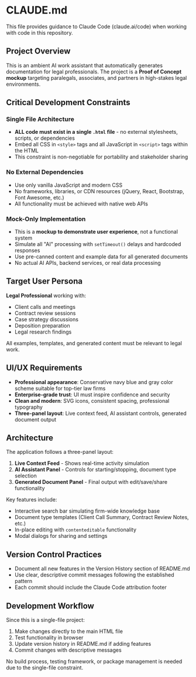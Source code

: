 # CLAUDE.md

This file provides guidance to Claude Code (claude.ai/code) when working with code in this repository.

## Project Overview

This is an ambient AI work assistant that automatically generates documentation for legal professionals. The project is a **Proof of Concept mockup** targeting paralegals, associates, and partners in high-stakes legal environments.

## Critical Development Constraints

### Single File Architecture
- **ALL code must exist in a single `.html` file** - no external stylesheets, scripts, or dependencies
- Embed all CSS in `<style>` tags and all JavaScript in `<script>` tags within the HTML
- This constraint is non-negotiable for portability and stakeholder sharing

### No External Dependencies
- Use only vanilla JavaScript and modern CSS
- No frameworks, libraries, or CDN resources (jQuery, React, Bootstrap, Font Awesome, etc.)
- All functionality must be achieved with native web APIs

### Mock-Only Implementation
- This is a **mockup to demonstrate user experience**, not a functional system
- Simulate all "AI" processing with `setTimeout()` delays and hardcoded responses
- Use pre-canned content and example data for all generated documents
- No actual AI APIs, backend services, or real data processing

## Target User Persona

**Legal Professional** working with:
- Client calls and meetings
- Contract review sessions  
- Case strategy discussions
- Deposition preparation
- Legal research findings

All examples, templates, and generated content must be relevant to legal work.

## UI/UX Requirements

- **Professional appearance**: Conservative navy blue and gray color scheme suitable for top-tier law firms
- **Enterprise-grade trust**: UI must inspire confidence and security
- **Clean and modern**: SVG icons, consistent spacing, professional typography
- **Three-panel layout**: Live context feed, AI assistant controls, generated document output

## Architecture

The application follows a three-panel layout:
1. **Live Context Feed** - Shows real-time activity simulation
2. **AI Assistant Panel** - Controls for starting/stopping, document type selection
3. **Generated Document Panel** - Final output with edit/save/share functionality

Key features include:
- Interactive search bar simulating firm-wide knowledge base
- Document type templates (Client Call Summary, Contract Review Notes, etc.)
- In-place editing with `contenteditable` functionality
- Modal dialogs for sharing and settings

## Version Control Practices

- Document all new features in the Version History section of README.md
- Use clear, descriptive commit messages following the established pattern
- Each commit should include the Claude Code attribution footer

## Development Workflow

Since this is a single-file project:
1. Make changes directly to the main HTML file
2. Test functionality in browser
3. Update version history in README.md if adding features
4. Commit changes with descriptive messages

No build process, testing framework, or package management is needed due to the single-file constraint.